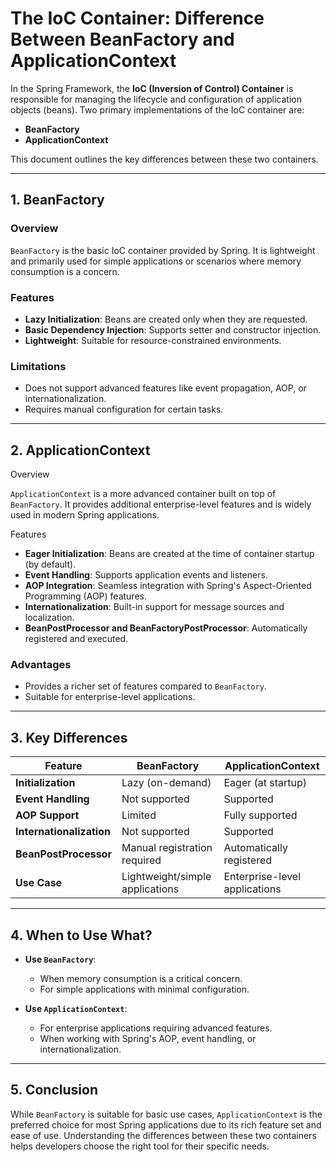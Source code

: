 # The IoC Container: Difference Between BeanFactory and ApplicationContext

In the Spring Framework, the **IoC (Inversion of Control) Container** is responsible for managing the lifecycle and configuration of application objects (beans). Two primary implementations of the IoC container are:

- **BeanFactory**
- **ApplicationContext**

This document outlines the key differences between these two containers.

---

## 1. **BeanFactory**

### Overview

`BeanFactory` is the basic IoC container provided by Spring. It is lightweight and primarily used for simple applications or scenarios where memory consumption is a concern.

### Features

- **Lazy Initialization**: Beans are created only when they are requested.
- **Basic Dependency Injection**: Supports setter and constructor injection.
- **Lightweight**: Suitable for resource-constrained environments.

### Limitations

- Does not support advanced features like event propagation, AOP, or internationalization.
- Requires manual configuration for certain tasks.

---

## 2. **ApplicationContext**

Overview

`ApplicationContext` is a more advanced container built on top of `BeanFactory`. It provides additional enterprise-level features and is widely used in modern Spring applications.

Features

- **Eager Initialization**: Beans are created at the time of container startup (by default).
- **Event Handling**: Supports application events and listeners.
- **AOP Integration**: Seamless integration with Spring's Aspect-Oriented Programming (AOP) features.
- **Internationalization**: Built-in support for message sources and localization.
- **BeanPostProcessor and BeanFactoryPostProcessor**: Automatically registered and executed.

### Advantages

- Provides a richer set of features compared to `BeanFactory`.
- Suitable for enterprise-level applications.

---

## 3. **Key Differences**

| Feature                     | BeanFactory                     | ApplicationContext              |
|-----------------------------|----------------------------------|---------------------------------|
| **Initialization**          | Lazy (on-demand)                | Eager (at startup)              |
| **Event Handling**          | Not supported                   | Supported                       |
| **AOP Support**             | Limited                         | Fully supported                 |
| **Internationalization**    | Not supported                   | Supported                       |
| **BeanPostProcessor**       | Manual registration required    | Automatically registered        |
| **Use Case**                | Lightweight/simple applications | Enterprise-level applications   |

---

## 4. **When to Use What?**

- **Use `BeanFactory`**:
  - When memory consumption is a critical concern.
  - For simple applications with minimal configuration.

- **Use `ApplicationContext`**:
  - For enterprise applications requiring advanced features.
  - When working with Spring's AOP, event handling, or internationalization.

---

## 5. **Conclusion**

While `BeanFactory` is suitable for basic use cases, `ApplicationContext` is the preferred choice for most Spring applications due to its rich feature set and ease of use. Understanding the differences between these two containers helps developers choose the right tool for their specific needs.
